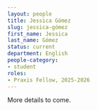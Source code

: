 ```yaml
---
layout: people
title: Jessica Gómez
slug: jessica-gómez
first_name: Jessica
last_name: Gómez
status: current
department: English
people-category:
- student
roles:
- Praxis Fellow, 2025-2026
---
```

More details to come.
